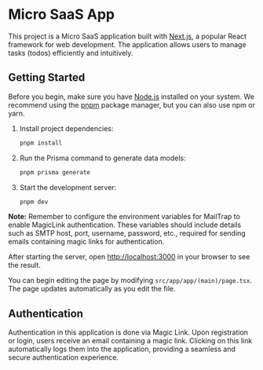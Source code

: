 # Micro SaaS App

This project is a Micro SaaS application built with [Next.js](https://nextjs.org/), a popular React framework for web development. The application allows users to manage tasks (todos) efficiently and intuitively.

## Getting Started

Before you begin, make sure you have [Node.js](https://nodejs.org/) installed on your system. We recommend using the [pnpm](https://pnpm.io/) package manager, but you can also use npm or yarn.

1. Install project dependencies:

   ```bash
   pnpm install
   ```

2. Run the Prisma command to generate data models:

   ```bash
   pnpm prisma generate
   ```

3. Start the development server:

   ```bash
   pnpm dev
   ```

**Note:** Remember to configure the environment variables for MailTrap to enable MagicLink authentication. These variables should include details such as SMTP host, port, username, password, etc., required for sending emails containing magic links for authentication.

After starting the server, open [http://localhost:3000](http://localhost:3000) in your browser to see the result.

You can begin editing the page by modifying `src/app/app/(main)/page.tsx`. The page updates automatically as you edit the file.

## Authentication

Authentication in this application is done via Magic Link. Upon registration or login, users receive an email containing a magic link. Clicking on this link automatically logs them into the application, providing a seamless and secure authentication experience.
